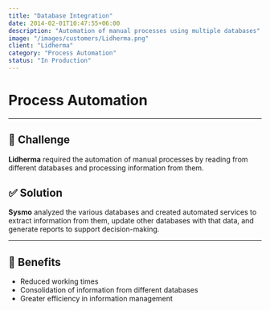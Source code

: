 ```yaml
---
title: "Database Integration"
date: 2014-02-01T10:47:55+06:00
description: "Automation of manual processes using multiple databases"
image: "/images/customers/Lidherma.png"
client: "Lidherma"
category: "Process Automation"
status: "In Production"
---
```

# Process Automation

---

## 🎯 Challenge

**Lidherma** required the automation of manual processes by reading from different databases and processing information from them.

## ✅ Solution

**Sysmo** analyzed the various databases and created automated services to extract information from them, update other databases with that data, and generate reports to support decision-making.

---

## 🧩 Benefits

- Reduced working times
- Consolidation of information from different databases
- Greater efficiency in information management

